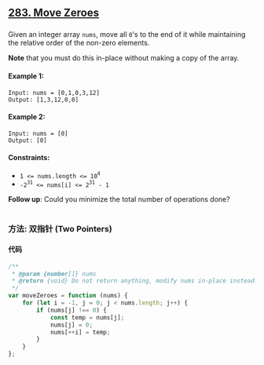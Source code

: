 ## [283. Move Zeroes](https://leetcode.com/problems/move-zeroes/)

###

Given an integer array `nums`, move all `0`'s to the end of it while maintaining the relative order of the non-zero elements.

**Note** that you must do this in-place without making a copy of the array.

#### Example 1:

```
Input: nums = [0,1,0,3,12]
Output: [1,3,12,0,0]
```

#### Example 2:

```
Input: nums = [0]
Output: [0]
```

#### Constraints:

-   `1 <= nums.length <= 10`<sup>`4`</sup>
-   `-2`<sup>`31`</sup>` <= nums[i] <= 2`<sup>`31`</sup>` - 1`

**Follow up**: Could you minimize the total number of operations done?

#

### 方法: 双指针 (Two Pointers)

#### 代码

```javascript
/**
 * @param {number[]} nums
 * @return {void} Do not return anything, modify nums in-place instead.
 */
var moveZeroes = function (nums) {
    for (let i = -1, j = 0; j < nums.length; j++) {
        if (nums[j] !== 0) {
            const temp = nums[j];
            nums[j] = 0;
            nums[++i] = temp;
        }
    }
};
```
